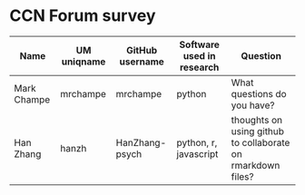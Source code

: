 
# CCN Forum survey 

| Name  | UM uniqname | GitHub username | Software used in research | Question
| ------------- | ------------- | ------------- | ------------- | ------------- |
| Mark Champe  | mrchampe | mrchampe | python | What questions do you have? |
| Han Zhang  | hanzh  | HanZhang-psych  | python, r, javascript | thoughts on using github to collaborate on rmarkdown files? |
